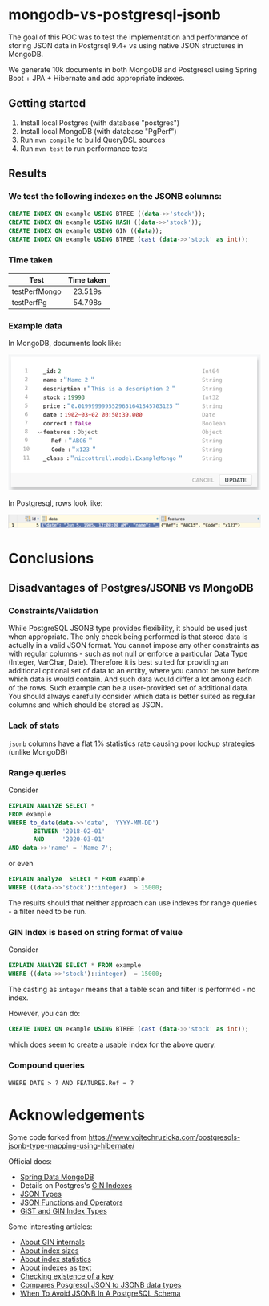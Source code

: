 # mongodb-vs-postgresql-jsonb

The goal of this POC was to test the implementation and performance of storing JSON data in Postgrsql 9.4+ vs using native JSON structures in MongoDB.

We generate 10k documents in both MongoDB and Postgresql using Spring Boot + JPA + Hibernate and add appropriate indexes. 

## Getting started

1. Install local Postgres (with database "postgres")
1. Install local MongoDB (with database "PgPerf")
1. Run `mvn compile` to build QueryDSL sources
1. Run `mvn test` to run performance tests

## Results

### We test the following indexes on the JSONB columns:

```sql
CREATE INDEX ON example USING BTREE ((data->>'stock'));
CREATE INDEX ON example USING HASH ((data->>'stock'));
CREATE INDEX ON example USING GIN ((data));
CREATE INDEX ON example USING BTREE (cast (data->>'stock' as int));
```

### Time taken

Test| Time taken|
------------- |:-------------:|
testPerfMongo | 23.519s |
testPerfPg | 54.798s |

### Example data

In MongoDB, documents look like:

![MongoDB example](example_mongo.png)

In Postgresql, rows look like:

![Postgresql example](example_jsonb.png)

# Conclusions

## Disadvantages of Postgres/JSONB vs MongoDB

### Constraints/Validation

While PostgreSQL JSONB type provides flexibility, it should be used just when appropriate. The only check being performed is that stored data is actually in a valid JSON format. You cannot impose any other constraints as with regular columns - such as not null or enforce a particular Data Type (Integer, VarChar, Date). Therefore it is best suited for providing an additional optional set of data to an entity, where you cannot be sure before which data is would contain. And such data would differ a lot among each of the rows. Such example can be a user-provided set of additional data. You should always carefully consider which data is better suited as regular columns and which should be stored as JSON.

### Lack of stats

`jsonb` columns have a flat 1% statistics rate causing poor lookup strategies (unlike MongoDB)

### Range queries

Consider
```sql
EXPLAIN ANALYZE SELECT *
FROM example
WHERE to_date(data->>'date', 'YYYY-MM-DD') 
       BETWEEN '2018-02-01' 
       AND     '2020-03-01'
AND data->>'name' = 'Name 7';
```
or even
```sql
EXPLAIN analyze  SELECT * FROM example
WHERE ((data->>'stock')::integer)  > 15000;
```
   
The results should that neither approach can use indexes for range queries - a filter need to be run.   
   
### GIN Index is based on string format of value

Consider 
```sql
EXPLAIN ANALYZE SELECT * FROM example
WHERE ((data->>'stock')::integer)  = 15000;
```   
The casting as `integer` means that a table scan and filter is performed - no index.   
   
However, you can do:
```sql
CREATE INDEX ON example USING BTREE (cast (data->>'stock' as int));
```   
which does seem to create a usable index for the above query.
### Compound queries

`WHERE DATE > ? AND FEATURES.Ref = ?`

# Acknowledgements

Some code forked from https://www.vojtechruzicka.com/postgresqls-jsonb-type-mapping-using-hibernate/

Official docs:
* [Spring Data MongoDB](https://docs.spring.io/spring-data/mongodb/docs/current/reference/html/)
* Details on Postgres's [GIN Indexes](https://www.postgresql.org/docs/current/static/gin.html)
* [JSON Types](https://www.postgresql.org/docs/current/static/datatype-json.html)
* [JSON Functions and Operators](https://www.postgresql.org/docs/9.5/static/functions-json.html)
* [GiST and GIN Index Types](https://www.postgresql.org/docs/9.1/static/textsearch-indexes.html)

Some interesting articles:
* [About GIN internals](http://bitnine.net/blog-postgresql/postgresql-internals-jsonb-type-and-its-indexes/)
* [About index sizes](https://blog.2ndquadrant.com/jsonb-type-performance-postgresql-9-4/)
* [About index statistics](https://blog.anayrat.info/en/2017/11/26/postgresql---jsonb-and-statistics/)
* [About indexes as text](https://stackoverflow.com/questions/36075918/postgresql-index-on-json)
* [Checking existence of a key](https://stackoverflow.com/questions/28921355/how-do-i-check-if-a-json-key-exists-in-postgres)
* [Compares Posgresql JSON to JSONB data types](https://blog.2ndquadrant.com/processing-json/)
* [When To Avoid JSONB In A PostgreSQL Schema](https://heapanalytics.com/blog/engineering/when-to-avoid-jsonb-in-a-postgresql-schema)
